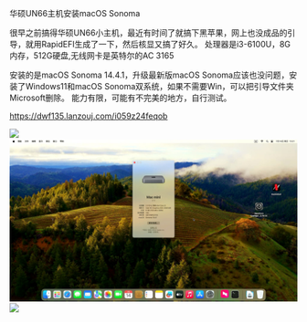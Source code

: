 华硕UN66主机安装macOS Sonoma

很早之前搞得华硕UN66小主机，最近有时间了就搞下黑苹果，网上也没成品的引导，就用RapidEFI生成了一下，然后核显又搞了好久。
处理器是i3-6100U，8G内存，512G硬盘,无线网卡是英特尔的AC 3165

安装的是macOS Sonoma 14.4.1，升级最新版macOS Sonoma应该也没问题，安装了Windows11和macOS Sonoma双系统，如果不需要Win，可以把引导文件夹Microsoft删除。
能力有限，可能有不完美的地方，自行测试。

https://dwf135.lanzouj.com/i059z24feqob

<img src="[url](https://github.com/dwf135/asus_un66_-Hackintosh/blob/main/TV_CAM_%E8%AE%BE%E5%A4%87_20240714_152040.636.jpg?raw=true)" />

<img src="https://github.com/dwf135/asus_un66_-Hackintosh/blob/main/TV_CAM_%E8%AE%BE%E5%A4%87_20240714_152112.428.jpg?raw=true" />

<img src="[url](https://github.com/dwf135/asus_un66_-Hackintosh/blob/main/TV_CAM_%E8%AE%BE%E5%A4%87_20240714_152234.556.jpg?raw=true)" />
